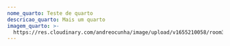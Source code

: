 ```yaml
---
nome_quarto: Teste de quarto
descricao_quarto: Mais um quarto
imagem_quarto: >-
  https://res.cloudinary.com/andreocunha/image/upload/v1655210058/room3_tzxd9h.jpg
---
```


